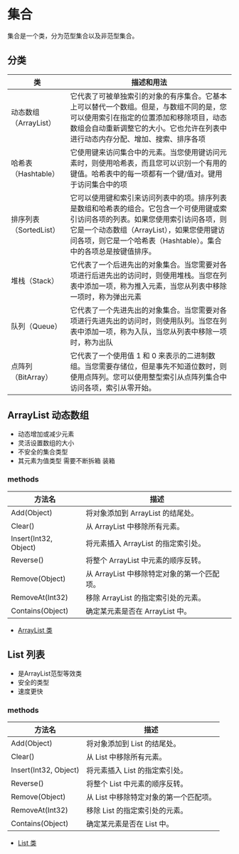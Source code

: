# 集合

集合是一个类，分为范型集合以及非范型集合。

## 分类

|类|	描述和用法|
|---|---|
|动态数组（ArrayList）|	它代表了可被单独索引的对象的有序集合。它基本上可以替代一个数组。但是，与数组不同的是，您可以使用索引在指定的位置添加和移除项目，动态数组会自动重新调整它的大小。它也允许在列表中进行动态内存分配、增加、搜索、排序各项|
|哈希表（Hashtable）|	它使用键来访问集合中的元素。当您使用键访问元素时，则使用哈希表，而且您可以识别一个有用的键值。哈希表中的每一项都有一个键/值对。键用于访问集合中的项|
|排序列表（SortedList）|	它可以使用键和索引来访问列表中的项。排序列表是数组和哈希表的组合。它包含一个可使用键或索引访问各项的列表。如果您使用索引访问各项，则它是一个动态数组（ArrayList），如果您使用键访问各项，则它是一个哈希表（Hashtable）。集合中的各项总是按键值排序。 |
|堆栈（Stack）|	它代表了一个后进先出的对象集合。当您需要对各项进行后进先出的访问时，则使用堆栈。当您在列表中添加一项，称为推入元素，当您从列表中移除一项时，称为弹出元素|
|队列（Queue）|	它代表了一个先进先出的对象集合。当您需要对各项进行先进先出的访问时，则使用队列。当您在列表中添加一项，称为入队，当您从列表中移除一项时，称为出队|
|点阵列（BitArray）|它代表了一个使用值 1 和 0 来表示的二进制数组。当您需要存储位，但是事先不知道位数时，则使用点阵列。您可以使用整型索引从点阵列集合中访问各项，索引从零开始。 |

## ArrayList 动态数组

- 动态增加或减少元素
- 灵活设置数组的大小
- 不安全的集合类型
- 其元素为值类型 需要不断拆箱 装箱

### methods

|方法名|描述|
|---|---|
|Add(Object)|将对象添加到 ArrayList 的结尾处。|
|Clear()	|从 ArrayList 中移除所有元素。|
|Insert(Int32, Object)	|将元素插入 ArrayList 的指定索引处。|
|Reverse()	|将整个 ArrayList 中元素的顺序反转。|
|Remove(Object)	|从 ArrayList 中移除特定对象的第一个匹配项。|
|RemoveAt(Int32)	|移除 ArrayList 的指定索引处的元素。|
|Contains(Object)	|确定某元素是否在 ArrayList 中。|

- [ArrayList 类](https://learn.microsoft.com/zh-cn/dotnet/api/system.collections.arraylist?view=net-7.0)


## List 列表

- 是ArrayList范型等效类
- 安全的类型
- 速度更快

### methods

|方法名|描述|
|---|---|
|Add(Object)|将对象添加到 List 的结尾处。|
|Clear()	|从 List 中移除所有元素。|
|Insert(Int32, Object)	|将元素插入 List 的指定索引处。|
|Reverse()	|将整个 List 中元素的顺序反转。|
|Remove(Object)	|从 List 中移除特定对象的第一个匹配项。|
|RemoveAt(Int32)	|移除 List 的指定索引处的元素。|
|Contains(Object)	|确定某元素是否在 List 中。|

- [List<T> 类](https://learn.microsoft.com/zh-cn/dotnet/api/system.collections.generic.list-1?view=net-7.0)

